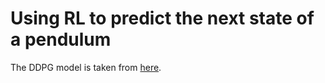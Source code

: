 # Using RL to predict the next state of a pendulum

The DDPG model is taken from [here](https://github.com/udacity/deep-reinforcement-learning/tree/master/ddpg-pendulum).


